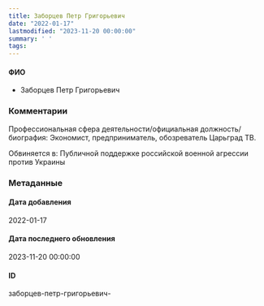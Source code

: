 ```yaml
---
title: Заборцев Петр Григорьевич
date: "2022-01-17"
lastmodified: "2023-11-20 00:00:00"
summary: ' '
tags: 
---
```

<!--# pp1-->
<!--## Фигурант-->
<!--### Личные данные-->
#### ФИО
- Заборцев Петр Григорьевич
### Комментарии
Профессиональная сфера деятельности/официальная должность/биография:
 Экономист, предприниматель, обозреватель Царьград ТВ.
 
 Обвиняется в:
 Публичной поддержке российской военной агрессии против Украины
### Метаданные
#### Дата добавления
2022-01-17
#### Дата последнего обновления
2023-11-20 00:00:00
#### ID
заборцев-петр-григорьевич-
<!--## END;-->
